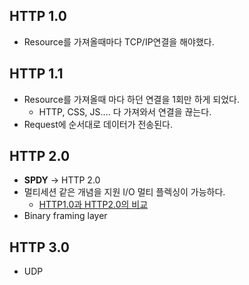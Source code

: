 ## HTTP 1.0
- Resource를 가져올때마다 TCP/IP연결을 해야했다.

## HTTP 1.1
- Resource를 가져올때 마다 하던 연결을 1회만 하게 되었다.
	- HTTP, CSS, JS.... 다 가져와서 연결을 끊는다.
- Request에 순서대로 데이터가 전송된다.

## HTTP 2.0
- **SPDY** -> HTTP 2.0
- 멀티세션 같은 개념을 지원 I/O 멀티 플렉싱이 가능하다.
	- [HTTP1.0과 HTTP2.0의 비교](https://www.httpvshttps.com)
- Binary framing layer

## HTTP 3.0
- UDP